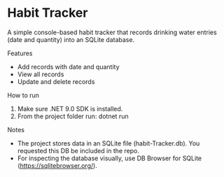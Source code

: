 # Habit Tracker

A simple console-based habit tracker that records drinking water entries (date and quantity) into an SQLite database.

Features
- Add records with date and quantity
- View all records
- Update and delete records

How to run
1. Make sure .NET 9.0 SDK is installed.
2. From the project folder run: dotnet run

Notes
- The project stores data in an SQLite file (habit-Tracker.db). You requested this DB be included in the repo.
- For inspecting the database visually, use DB Browser for SQLite (https://sqlitebrowser.org/).


